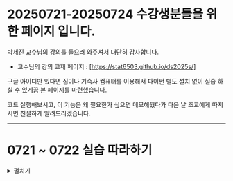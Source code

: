 # 20250721-20250724 수강생분들을 위한 페이지 입니다.

박세진 교수님의 강의를 들으러 와주셔서 대단히 감사합니다.
* 교수님의 강의 교재 페이지 : [https://stat6503.github.io/ds2025s/]

구글 아이디만 있다면 집이나 기숙사 컴퓨터를 이용해서 
파이썬 별도 설치 없이 실습 하실 수 있게끔 본 페이지를 마련했습니다.

코드 실행해보시고, 이 기능은 왜 필요한가 싶으면 메모해뒀다가 다음 날 조교에게 따지시면 친절하게 알려드리겠습니다.


---

# 0721 ~ 0722 실습 따라하기

<details> <summary> 펼치기 </summary>

## 1. 실습에 필요한 데이터 다운받기

[https://drive.google.com/drive/folders/1L3AI9VWJ54BVn2ArBYvtRQubzJa3kN02?usp=drive_link]

위 링크에서 아래처럼 모든 파일을 다운로드 폴더에 다운 받으시면 됩니다.

<img width="871" height="458" alt="image" src="https://github.com/user-attachments/assets/1ba0ef3d-b501-4e39-8c91-c60c39340610" />

---

## 2. 구글에 들어가서 로그인하기 > 빨간 네모 표시 되있는 아이콘 클릭 > 드라이브 클릭

<img width="1916" height="674" alt="image" src="https://github.com/user-attachments/assets/12bd08a6-8290-4cdb-b927-0fc4513088ea" />

<img width="361" height="539" alt="image" src="https://github.com/user-attachments/assets/5b57a20d-9f50-4812-bd52-e41e1b58c1ad" />

---

## 3. 좌측 상단 `신규` 클릭 -> `새 폴더` 클릭 -> `2025ds`라고 이름짓기

<img width="393" height="212" alt="image" src="https://github.com/user-attachments/assets/a376ee0d-5a73-46a9-8b92-0754131ea877" />

아래 사진처럼 폴더가 만들어지면 더블클릭해서 들어가세요

<img width="265" height="69" alt="step 3" src="https://github.com/user-attachments/assets/5a8b0f45-4a3a-4030-9ca0-a7b74ca238c5" />

---

## 4. 아까 다운 받은 파일들 중 네모 표시 되어 있는 파일들 집어넣기

<img width="1406" height="533" alt="image" src="https://github.com/user-attachments/assets/933316b6-2e78-4f4a-a69f-013c47d0c82c" />

---

## 5. 실습하기


<img width="1159" height="559" alt="image" src="https://github.com/user-attachments/assets/7ff8a179-3b03-4f16-8ef4-81218e9dbdf8" />

각 파일 더블클릭하셔서 실습하시면 됩니다!

</details>
